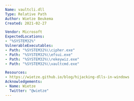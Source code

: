 ```yaml
---
Name: vaultcli.dll
Type: Relative Path
Author: Wietze Beukema
Created: 2021-02-27

Vendor: Microsoft
ExpectedLocations:
- "%SYSTEM32%"
VulnerableExecutables:
- Path: "%SYSTEM32%\\cipher.exe"
- Path: "%SYSTEM32%\\efsui.exe"
- Path: "%SYSTEM32%\\rekeywiz.exe"
- Path: "%SYSTEM32%\\vaultcmd.exe"

Resources:
- https://wietze.github.io/blog/hijacking-dlls-in-windows
Acknowledgements:
- Name: Wietze
  Twitter: "@wietze"
---
```

